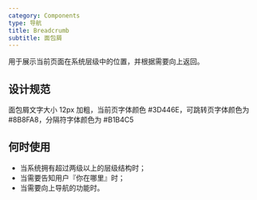 ```yaml
---
category: Components
type: 导航
title: Breadcrumb
subtitle: 面包屑
---
```


用于展示当前页面在系统层级中的位置，并根据需要向上返回。

## 设计规范

面包屑文字大小 12px 加粗，当前页字体颜色 #3D446E，可跳转页字体颜色为 #8B8FA8，分隔符字体颜色为 #B1B4C5

## 何时使用

- 当系统拥有超过两级以上的层级结构时；
- 当需要告知用户『你在哪里』时；
- 当需要向上导航的功能时。